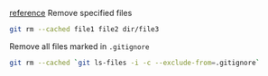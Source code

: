 [reference](https://stackoverflow.com/questions/13541615/how-to-remove-files-that-are-listed-in-the-gitignore-but-still-on-the-repositor)
Remove specified files
```bash
git rm --cached file1 file2 dir/file3
```

Remove all files marked in `.gitignore`
```bash
git rm --cached `git ls-files -i -c --exclude-from=.gitignore`
```